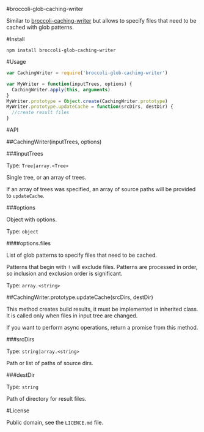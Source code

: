 #broccoli-glob-caching-writer

Similar to [broccoli-caching-writer](https://github.com/rwjblue/broccoli-caching-writer)
but allows to specify files that need to be cached with glob patterns.

#Install

```
npm install broccoli-glob-caching-writer
```

#Usage

```js
var CachingWriter = require('broccoli-glob-caching-writer')

var MyWriter = function(inputTrees, options) {
  CachingWriter.apply(this, arguments)
}
MyWriter.prototype = Object.create(CachingWriter.prototype)
MyWriter.prototype.updateCache = function(srcDirs, destDir) {
  //create result files
}
```

#API

##CachingWriter(inputTrees, options)

###inputTrees

Type: `Tree|array.<Tree>`

Single tree, or an array of trees.

If an array of trees was specified, an array of source paths will be provided
to `updateCache`.

###options

Object with options.

Type: `object`

####options.files

List of glob patterns to specify files that need to be cached.

Patterns that begin with `!` will exclude files.
Patterns are processed in order, so inclusion and exclusion order is significant.

Type: `array.<string>`

##CachingWriter.prototype.updateCache(srcDirs, destDir)

This method creates build results, it must be implemented in inherited class.
It is called only when files in input tree are changed.

If you want to perform async operations, return a promise from this method.

###srcDirs

Type: `string|array.<string>`

Path or list of paths of source dirs.

###destDir

Type: `string`

Path of directory for result files.

#License

Public domain, see the `LICENCE.md` file.

